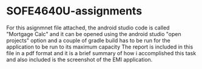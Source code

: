 # SOFE4640U-assignments
For this asignmnet file attached, the android studio code is called "Mortgage Calc" and it can be opened using the android studio "open projects" option and a couple of gradle build has to be run for the application to be run to its maximum capacity
The report is included in this file in a pdf format and it is a brief summary of how i accomplished this task and also included is the screenshot of the EMI application. 
